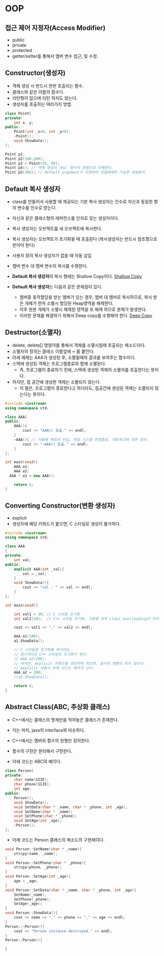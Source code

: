 # OOP
## 접근 제어 지정자(Access Modifier)
- public
- private
- protected
- getter/setter를 통해서 멤버 변수 접근, 및 수정.

## Constructor(생성자)
- 객체 생성 시 반드시 한번 호출되는 함수.
- 클래스와 같은 이름의 함수다.
- 리턴형이 없으며 리턴 하지도 않는다.
- 생성자를 호출하는 여러가지 방법.

```cpp
class Point{
private:
	int x, y;
public:
	Point(int _x=0, int _y=0);
	~Point();
	void ShowData();
};

Point p1;
Point p2(100,200);
Point p3 = Point(50, 60);
Point p4(); // 객체 생성이 아님. 함수의 원형으로 이해한다.
Point p5(300); // default argument가 지정되어 있을때에만 가능한 생성방식.
```

## Default 복사 생성자
- class를 만들어서 사용할 때 제공되는 기본 복사 생성자는 인수로 자신과 동일한 형의 변수를 인수로 받는다.
- 자신과 같은 클래스형의 레퍼런스를 인자로 갖는 생성자이다.
- 복사 생성자는 오브젝트를 새 오브젝트에 복사한다.
- 복사 생성자는  오브젝트가 초기화될 때 호출된다 (복사생성자는 반드시 참조형으로 받아야 한다)
- 사용자 정의 복사  생성자가 없을 때 자동 삽입
- 멤버 변수 대 멤버 변수의 복사를 수행한다.
- **Default 복사 생성자**의 복사 형태는 Shallow Copy이다.
[Shallow Copy](./img/ShallowCopy.jpg)


- **Default 복사 생성자**는 다음과 같은 문제점이 있다.
  - 멤버중 동적할당을 받는 멤버가 있는 경우, 멤버 대 멤버로 복사하므로,  복사 받은 개체가 먼저 소멸시 할당된 Heap영역을 해제한다.
  - 이후 원본 개체가 소멸시 해제된 영역을 또 해제 하므로 문제가 발생한다.
  - 이러한 문제를 해결하기 위해서 Deep copy를 수행해야 한다.
[Deep Copy](./img/DeepCopy.jpg)

## Destructor(소멸자)
- delete, delete[] 명령어를 통해서 객체를 소멸시킬때 호출되는 메소드이다.
- 소멸자의 정의는 클래스 이름앞에 **~** 를 붙인다.
- 아래 예제는 AAA가 생성된 후, 소멸될때의 결과를 보여주는 함수이다.
- 스택에 생성된 객체는 프로그램종료와 함께 소멸된다.
  - 즉, 프로그램이 종료하기 전에, 스택에 생성된 객체의 소멸자를 호출한다는 뜻이다.
- 하지만, 힙 공간에 생성한 객체는 소멸되지 않는다.
  - 이 말은, 프로그램이 종료한다고 하더라도, 힙공간에 생성된 객체는 소멸되지 않는다는 뜻이다.

```cpp
#include <iostream>
using namespace std;

class AAA{
public:
	AAA(){
		cout << "AAA() 호출." << endl;
	}
	~AAA(){ // 사용예 메모리 반납, 파일 시스템 연결종료, 네트워크에 대한 정리.
		cout << "~AAA() 호출." << endl;
	}
};

int main(void){
	AAA a1;
	AAA a2;
  AAA * a3 = new AAA();

	return 0;
}
```

## Converting Constructor(변환 생성자)
- explicit
- 생성자에 해당 키워드가 붙으면, C 스타일로 생성이 불가하다.

```cpp
#include <iostream>
using namespace std;

class AAA
{
private:
	int val;
public:
	explicit AAA(int _val){
		val = _val;
	}
	void ShowData(){
		cout << "val : " << val << endl;
	}
};

int main(void){

	int val1 = 10; // C 스타일 초기화
	int val2(20);  // C++ 스타일 초기화, 기본형 모두 class overloading이 되어 있다.

	cout << val1 << "," << val2 << endl;

	AAA a1(100);
	a1.ShowData();

	// C 스타일로 초기화를 하더라도,
	// 암시적으로 C++ 스타일로 초기화가 된다.
	// AAA a2(200);
	// 하지만, explicit 키워드를 생성자에 적으면, 암시적 변환이 되지 않는다.
	// explicit 사용시 아래 코드는 에러가 난다.
	AAA a2 = 200;
	//a2.ShowData();

	return 0;
}
```

## Abstract Class(ABC, 추상화 클래스)
  - C++에서는 클래스의 명세만을 적어놓은 클래스가 존재한다.
  - 이는 마치, java의 interface와 비슷하다.
  - C++에서는 멤버와 함수의 원형만 정의한다.
  - 함수의 구현은 분리해서 구현한다.

- 아래 코드는 ABC의 예이다.

```cpp
class Person{
private:
	char name[SIZE];
	char phone[SIZE];
	int age;
public:
	Person();
	void ShowData();
	void SetData(char * _name, char * _phone, int _age);
	void SetName(char * _name);
	void SetPhone(char * _phone);
	void SetAge(int _age);
	~Person();
};
```

- 아래 코드는 Person 클래스의 메소드의 구현체이다.

```cpp
void Person::SetName(char * _name){
	strcpy(name, _name);
}
void Person::SetPhone(char * _phone){
	strcpy(phone, _phone);
}
void Person::SetAge(int _age){
	age = _age;
}
void Person::SetData(char * _name, char * _phone, int _age){
	SetName(_name);
	SetPhone(_phone);
	SetAge(_age);
}
void Person::ShowData(){
	cout << name << "," << phone << "," << age << endl;
}
Person::~Person(){
	cout << "Person instance destroyed." << endl;
}
Person::Person(){

}
```
